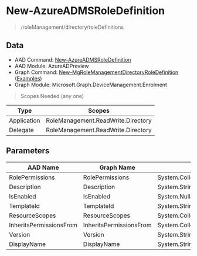 # New-AzureADMSRoleDefinition

> /roleManagement/directory/roleDefinitions

## Data

+ AAD Command: [New-AzureADMSRoleDefinition](https://docs.microsoft.com/en-us/powershell/module/AzureADPreview/New-AzureADMSRoleDefinition)
+ AAD Module: AzureADPreview
+ Graph Command: [New-MgRoleManagementDirectoryRoleDefinition](https://docs.microsoft.com/en-us/powershell/module/Microsoft.Graph.DeviceManagement.Enrolment/New-MgRoleManagementDirectoryRoleDefinition) ([Examples](https://github.com/orgs/msgraph/discussions?discussions_q=New-MgRoleManagementDirectoryRoleDefinition))
+ Graph Module: Microsoft.Graph.DeviceManagement.Enrolment

> Scopes Needed (any one)

|Type|Scopes|
|---|---|
|Application|RoleManagement.ReadWrite.Directory|
|Delegate|RoleManagement.ReadWrite.Directory|

## Parameters

|AAD Name|Graph Name|AAD Type|Graph Type|Infos|
|---|---|---|---|---|
|RolePermissions|RolePermissions|System.Collections.Generic.List/Microsoft.Open.MSGraph.Model.RolePermission|Microsoft.Graph.PowerShell.Models.IMicrosoftGraphUnifiedRolePermission[]||
|Description|Description|System.String|System.String||
|IsEnabled|IsEnabled|System.Nullable/System.Boolean|System.Management.Automation.SwitchParameter||
|TemplateId|TemplateId|System.String|System.String||
|ResourceScopes|ResourceScopes|System.Collections.Generic.List/System.String|System.String[]||
|InheritsPermissionsFrom|InheritsPermissionsFrom|System.Collections.Generic.List/Microsoft.Open.MSGraph.Model.DirectoryRoleDefinition|Microsoft.Graph.PowerShell.Models.IMicrosoftGraphUnifiedRoleDefinition1[]||
|Version|Version|System.String|System.String||
|DisplayName|DisplayName|System.String|System.String||

